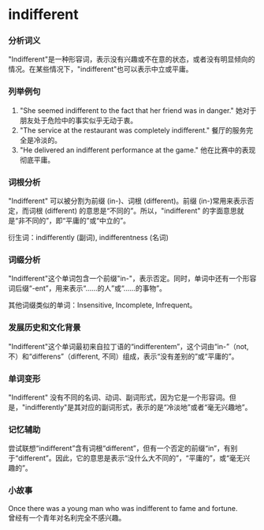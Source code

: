 # indifferent

### 分析词义

  

"Indifferent"是一种形容词，表示没有兴趣或不在意的状态，或者没有明显倾向的情况。在某些情况下，"indifferent"也可以表示中立或平庸。

  

### 列举例句

  

1.  "She seemed indifferent to the fact that her friend was in danger." 她对于朋友处于危险中的事实似乎无动于衷。
2.  "The service at the restaurant was completely indifferent." 餐厅的服务完全是冷淡的。
3.  "He delivered an indifferent performance at the game." 他在比赛中的表现彻底平庸。

  

### 词根分析

  

"Indifferent" 可以被分割为前缀 (in-)、词根 (different)。前缀 (in-)常用来表示否定，而词根 (different) 的意思是“不同的”。所以，"indifferent" 的字面意思就是“非不同的”，即“平庸的”或“中立的”。

  

衍生词：indifferently (副词), indifferentness (名词)

  

### 词缀分析

  

"Indifferent"这个单词包含一个前缀"in-"，表示否定。同时，单词中还有一个形容词后缀“-ent”，用来表示“......的人”或“......的事物”。

  

其他词缀类似的单词：Insensitive, Incomplete, Infrequent。

  

### 发展历史和文化背景

  

"Indifferent"这个单词最初来自拉丁语的“indifferentem”，这个词由“in-”（not, 不）和“differens”（different, 不同）组成，表示“没有差别的”或“平庸的”。

  

### 单词变形

  

"Indifferent" 没有不同的名词、动词、副词形式，因为它是一个形容词。但是，"indifferently"是其对应的副词形式，表示的是“冷淡地”或者“毫无兴趣地”。

  

### 记忆辅助

  

尝试联想“indifferent”含有词根“different”，但有一个否定的前缀“in”，有别于“different”。因此，它的意思是表示“没什么大不同的”，“平庸的”，或“毫无兴趣的”。

  

### 小故事

  

Once there was a young man who was indifferent to fame and fortune.  
曾经有一个青年对名利完全不感兴趣。
